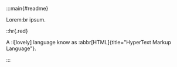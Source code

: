 :::main{#readme}

Lorem:br
ipsum.

::hr{.red}

A :i[lovely] language know as :abbr[HTML]{title="HyperText Markup Language"}.

:::